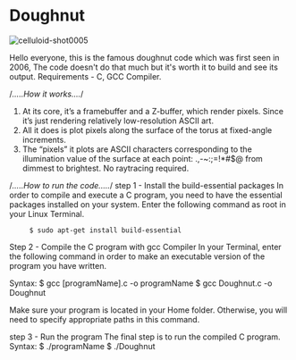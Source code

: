 # Doughnut

![celluloid-shot0005](https://user-images.githubusercontent.com/50693369/110743799-a31c2700-825e-11eb-9b2b-89a55b095528.jpg)

Hello everyone, this is the famous doughnut code which was first seen in 2006, The code doesn't do that much but it's worth it to build and see its output.
Requirements - C, GCC Compiler.

/*.....How it works....*/

1. At its core, it’s a framebuffer and a Z-buffer, which render pixels. Since it’s just rendering relatively low-resolution ASCII art.
2. All it does is plot pixels along the surface of the torus at fixed-angle increments.
3. The “pixels” it plots are ASCII characters corresponding to the illumination value of the surface at each point: .,-~:;=!*#$@ from dimmest to brightest. No      raytracing required.

/*.....How to run the code.....*/
step 1 - Install the build-essential packages
         In order to compile and execute a C program, you need to have the essential packages installed on your system. Enter the following command as root in your          Linux Terminal.
         
         $ sudo apt-get install build-essential
         
Step 2 - Compile the C program with gcc Compiler
         In your Terminal, enter the following command in order to make an executable version of the program you have written.
         
Syntax: $ gcc [programName].c -o programName
        $ gcc  Doughnut.c -o Doughnut
        
Make sure your program is located in your Home folder. Otherwise, you will need to specify appropriate paths in this command.

step 3 - Run the program
         The final step is to run the compiled C program. 
Syntax: $ ./programName
        $ ./Doughnut
